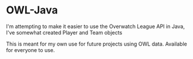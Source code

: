 # OWL-Java
I'm attempting to make it easier to use the Overwatch League API in Java,
I've somewhat created Player and Team objects

This is meant for my own use for future projects using OWL data. Available for everyone to use.

